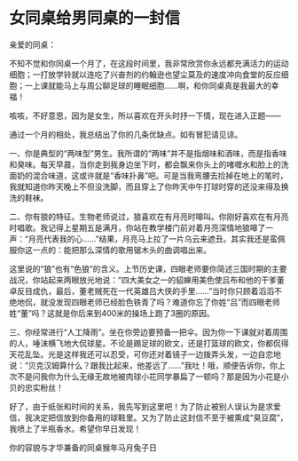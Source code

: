 # 女同桌给男同桌的一封信

亲爱的同桌： 

不知不觉和你同桌一个月了，在这段时间里，我非常欣赏你永远都充满活力的运动细胞；一打放学铃就以连吃了兴奋剂的约翰逊也望尘莫及的速度冲向食堂的反应细胞；一上课就能马上与周公聊足球的睡眠细胞……啊，和你同桌真是我最大的幸福！ 

咳咳，不好意思，因为是女生，所以喜欢在开头时抒一下情，现在进入正题—— 

通过一个月的相处，我总结出了你的几条优缺点。如有冒犯请见谅。 

一、你是典型的“两味型”男生。我所谓的“两味”并不是指烟味和酒味，而是指香味和臭味。每天早晨，当你走到我身边坐下时，都会飘来你头上的啫喱水和脸上的洗面奶的混合味道，这或许就是“香味扑鼻”吧。可是当我弯腰去捡掉在地上的笔时，我就知道你昨天晚上不但没洗脚，而且穿上了你昨天中午打球时穿的还没来得及换洗的鞋袜。 

二、你有狼的特征。生物老师说过，狼喜欢在有月亮时嗥叫。你刚好喜欢在有月亮时唱歌。我记得上星期五是满月，你站在教学楼门前对着月亮深情地狼嗥了一声：“月亮代表我的心……”结果，月亮马上拉了一片乌云来遮丑。其实我还是蛮佩服你这一点的：能把那么深情的歌用锯木头的曲调唱出来。 

这里说的“狼”也有“色狼”的含义。上节历史课，四眼老师要你简述三国时期的主要战况，你站起来两眼放光地说：“四大美女之一的貂蝉用美色使吕布和他的干爹董卓反目成仇，最后，董老贼死在一代英雄吕大侠的手里……”当时你只顾着滔滔不绝地侃，就没发现四眼老师已经脸色铁青了吗？难道你忘了你姓“吕”而四眼老师姓“董”吗？这就是你后来到400米的操场上跑了3圈的原因。 

三、你经常进行“人工降雨”。坐在你旁边要预备一把伞。因为你一下课就对着周围的人，唾沫横飞地大侃球星。不论是踢足球的欧文，还是打篮球的欧文，你都侃得天花乱坠。光是这样我还可以忍受，可你还对着镜子一边拨弄头发，一边自恋地说：“贝克汉姆算什么？跟我比起来，他差远了……”我吐！哦，顺便告诉你，你上次不是问我你为什么无缘无故地被肉球小花同学暴扁了一顿吗？那是因为小花是小贝的忠实粉丝！ 

好了，由于纸张和时间的关系，我先写到这里吧！为了防止被别人误认为是求爱信，我决定把信放到你备用的球鞋里。又为了防止这封信不至于被熏成“臭豆腐”，我喷上了半瓶香水。希望你早日发现！ 

你的容貌与才华兼备的同桌猴年马月兔子日